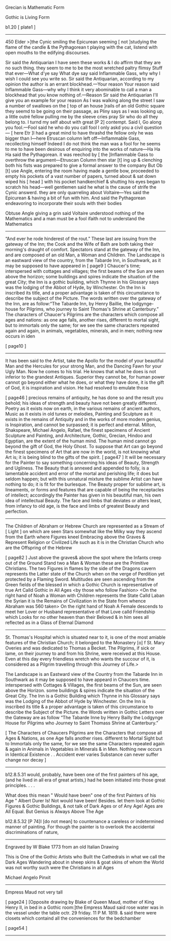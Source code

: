 
Grecian is Mathematic Form

Gothic is Living Form

b1.20
[ plate1 ]

---
450
Elder >]the Cynic smiling the Epicurean seeming [ not ]studying the flame of the candle & the Pythagorean t playing with the cat, listend with open mouths to the edifying discourses.

Sir said the Antiquarian I have seen these works & I do affirm that they are no such thing. they seem to me to be the most wretched paltry flimsy Stuff that ever—What d'ye say What dye say said Inflammable Gass, why why I wish I could see you write so. Sir said the Antiquarian, according to my opinion the author is an errant blockhead.—Your reason Your reason said Inflammable Gass—why why I think it very abominable to call a man a blockhead that you know nothing of.—Reason Sir said the Antiquarian I'll give you an example for your reason As I was walking along the street I saw a <vast> number of swallows on the [ top of an house ]rails of an old Gothic square they seemd to be going on their passage, as Pliny says as I was looking up, a little outré fellow pulling me by the sleeve cries pray Sir who do all they belong to. I turnd my self about with great [P 2] contempt. Said I, Go along you fool.—Fool said he who do you call fool I only askd you a civil question— [ here Etr ]I had a great mind to have thrashd the fellow only he was bigger than I—here Etruscan column left off—Inflammable Gass, recollecting himself Indeed I do not think the man was a fool for he seems to me to have been desirous of enquiring into the works of nature—Ha Ha Ha said the Pythagorean. it was reechod by [ the ]Inflammable Gass to overthrow the argument—Etruscan Column then star [t] ing up & clenching both his fists was prepared to give a formal answer to the company But Ob [t] use Angle, entering the room having made a gentle bow, proceeded to empty his pockets of a vast number of papers, turned about & sat down wiped his [ head ] <face>with his pocket handkerchief & shutting his eyes began to scratch his head—well gentlemen said he what is the cause of strife the Cynic answerd. they are only quarreling about Voltaire—Yes said the Epicurean & having a bit of fun with him. And said the Pythagorean endeavoring to incorporate their souls with their bodies

Obtuse Angle giving a grin said Voltaire understood nothing of the Mathematics and a man must be a fool ifaith not to understand the Mathematics


---
“And ever he rode hinderest of the rout.”
These last are issuing from the gateway of the Inn; the Cook and the Wife of Bath are both taking their morning's draught of comfort. Spectators stand at the gateway of the Inn, and are composed of an old Man, a Woman and Children. The Landscape is an eastward view of the country, from the Tabarde Inn, in Southwark, as it may be supposed to have appeared in
[ page9 ]
Chaucer's time; interspersed with cottages and villages; the first beams of the Sun are seen above the horizon; some buildings and spires indicate the situation of the great City; the Inn is a gothic building, which Thynne in his Glossary says was the lodging of the Abbot of Hyde, by Winchester. On the Inn is inscribed its title, and a proper advantage is taken of this circumstance to describe the subject of the Picture. The words written over the gateway of the Inn, are as follow:“The Tabarde Inn, by Henry Baillie, the lodgynge-house for Pilgrims, who journey to Saint Thomas's Shrine at Canterbury.”
The characters of Chaucer's Pilgrims are the characters which compose all ages and nations: as one age falls, another rises, different to mortal sight, but to immortals only the same; for we see the same characters repeated again and again, in animals, vegetables, minerals, and in men; nothing new occurs in iden

[ page10 ]

---
It has been said to the Artist, take the Apollo for the model of your beautiful Man and the Hercules for your strong Man, and the Dancing Fawn for your Ugly Man. Now he comes to his trial. He knows that what he does is not inferior to the grandest Antiques. Superior they cannot be, for human power cannot go beyond either what he does, or what they have done, it is the gift of God, it is inspiration and vision. He had resolved to emulate those

[ page46 ]
precious remains of antiquity, he has done so and the result you behold; his ideas of strength and beauty have not been greatly different. Poetry as it exists now on earth, in the various remains of ancient authors, Music as it exists in old tunes or melodies, Painting and Sculpture as it exists in the remains of Antiquity and in the works of more modern genius, is Inspiration, and cannot be surpassed; it is perfect and eternal. Milton, Shakspeare, Michael Angelo, Rafael, the finest specimens of Ancient Sculpture and Painting, and Architecture, Gothic, Grecian, Hindoo and Egyptian, are the extent of the human mind. The human mind cannot go beyond the gift of God, the Holy Ghost. To suppose that Art can go beyond the finest specimens of Art that are now in the world, is not knowing what Art is; it is being blind to the gifts of the spirit.
[ page47 ]
It will be necessary for the Painter to say something concerning his ideas of Beauty, Strength and Ugliness.
The Beauty that is annexed and appended to folly, is a lamentable accident and error of the mortal and perishing life; it does but seldom happen; but with this unnatural mixture the sublime Artist can have nothing to do; it is fit for the burlesque. The Beauty proper for sublime art, is lineaments, or forms and features that are capable of being the receptacles of intellect; accordingly the Painter has given in his beautiful man, his own idea of intellectual Beauty. The face and limbs that deviates or alters least, from infancy to old age, is the face and limbs of greatest Beauty and perfection.

---
The Children of Abraham or Hebrew Church are represented as a Stream of [ Light ] <Figures>on which are seen Stars somewhat like the Milky way they ascend from the Earth where Figures kneel Embracing above the Graves & Represent Religion or Civilized Life such as it is in the Christian Church who are the Offspring of the Hebrew

[ page82 ]
Just above the graves& above the spot where the Infants creep out of the Ground Stand two a Man & Woman these are the Primitive Christians. The two Figures in <purifying> flames by the side of the Dragons cavern represents the Latter state of the Church when on the verge of Perdition yet protected by a Flaming Sword. Multitudes are seen ascending from the Green fields of the blessed in which a Gothic Church is representative of true Art Calld Gothic in All Ages <by those who follow <the> Fashion> <as that is calld which is without Shape or Fashion> <On the right hand of Noah a Woman with Children represents the State Calld Laban the Syrian it is the Remains of Civilization in the State from whence Abraham was
560
taken> <Also>On the right hand of Noah A Female descends to meet her Lover or Husband representative of that Love calld Friendship which Looks for no other heaven than their Beloved & in him sees all reflected as in a Glass of Eternal Diamond


---

St. Thomas's Hospital which is situated near to it, is one of the most amiable features of the Christian Church; it belonged to the Monastery [o] f St. Mary Overies and was dedicated to Thomas a Becket. The Pilgrims, if sick or lame, on their journey to and from his Shrine, were received at this House. Even at this day every friendless wretch who wants the succour of it, is considered as a Pilgrim travelling through this Journey of Life.>

The Landscape is an Eastward view of the Country from the Tabarde Inn in Southwark as it may be supposed to have appeard in Chaucers time. interspersed with Cottages & Villages, the first beams of the Sun, are seen above the Horizon. some buildings & spires indicate the situation of the Great City. The Inn is a Gothic Building which Thynne in his Glossary says was the Lodging of the Abbot of Hyde by Winchester. On the Inn is inscribed its title & a proper advantage is taken of this circumstance to describe the Subject of the Picture. the Words written in Gothic Letters over the Gateway are as follow “The Tabarde Inne by Henry Bailly the Lodgynge House for Pilgrims who Journey to Saint Thomass Shrine at Canterbury.”

[ The Characters of Chaucers Pilgrims are the Characters that compose all Ages & Nations, as one Age falls another rises. different to Mortal Sight but to Immortals only the same, for we see the same Characters repeated again & again in Animals in Vegetables in Minerals & in Men. Nothing new occurs in Identical Existence . . Accident ever varies Substance can never suffer change nor decay ]


---
b12.8.5.31
would, probably, have been one of the first painters of his age, (and he lived in all era of great artists,) had he been initiated into those great principles. . . .

What does this mean " Would have been" one of the first Painters of his Age " Albert Durer Is! Not would have been! Besides. let them look at Gothic Figures & Gothic Buildings, & not talk of Dark Ages or of Any Age! Ages are All Equal. But Genius is Always Above The Age

b12.8.5.32
[P 74]I [do not mean] to countenance a careless or indetermined manner of painting. For though the painter is to overlook the accidental discriminations of nature,

---

Engraved by W Blake 1773 from an old Italian Drawing

This is One of the Gothic Artists who Built the Cathedrals in what we call the Dark Ages Wandering about in sheep skins & goat skins of whom the World was not worthy such were the Christians in all Ages

Michael Angelo Pinxit


---
Empress Maud not very tall

[ page24 ]
[Opposite drawing by Blake of Queen Maud, mother of King Henry II, in bed in a Gothic room:]the Empress Maud said rose water was in the vessel under the table octr. 29 friday. 11 P M. 1819.
& said there were closets which containd all the conveniences for the bedchamber

[ page54 ]

---
